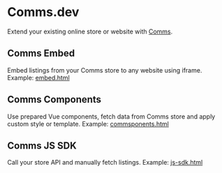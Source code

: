 # Comms.dev
Extend your existing online store or website with [Comms](https://comms.dev/).

## Comms Embed
Embed listings from your Comms store to any website using iframe.
Example: [embed.html](./embed.html)

## Comms Components
Use prepared Vue components, fetch data from Comms store and apply custom style or template.
Example: [commsponents.html](./commsponents.html)

## Comms JS SDK
Call your store API and manually fetch listings.
Example: [js-sdk.html](./js-sdk.html)
